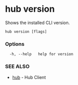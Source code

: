 # hub version

Shows the installed CLI version.

```
hub version [flags]
```

### Options

```
  -h, --help   help for version
```

### SEE ALSO

-   [hub](hub.md) - Hub Client
